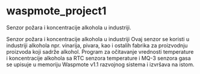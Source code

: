 # waspmote_project1
Senzor požara i koncentracije alkohola u industriji.

Senzor požara i koncentracije alkohola u industriji
Ovaj senzor se koristi u industriji alkohola npr. vinarija, pivara, kao i ostalih fabrika za proizvodnju proizvoda koji sadrže alkohol. 
Program za očitavanje vrednosti  temperature i koncentracije alkohola sa RTC senzora temperature i MQ-3 senzora gasa se upisuje u memoriju Waspmote v1.1 razvojnog sistema i izvršava na istom.
